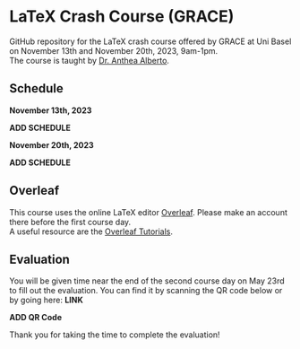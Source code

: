 # LaTeX Crash Course (GRACE)

GitHub repository for the LaTeX crash course offered by GRACE at Uni Basel on November 13th and November 20th, 2023, 9am-1pm.\
The course is taught by [Dr. Anthea Alberto](https://rise.unibas.ch/de/team/anthea-alberto/).

## Schedule

**November 13th, 2023**

**ADD SCHEDULE**

**November 20th, 2023**

**ADD SCHEDULE**

## Overleaf

This course uses the online LaTeX editor [Overleaf](https://www.overleaf.com). Please make an account there before the first course day.\
A useful resource are the [Overleaf Tutorials](https://www.overleaf.com/learn).

## Evaluation

You will be given time near the end of the second course day on May 23rd to fill out the evaluation. You can find it by scanning the QR code below or by going here: **LINK** 

**ADD QR Code**

Thank you for taking the time to complete the evaluation!
